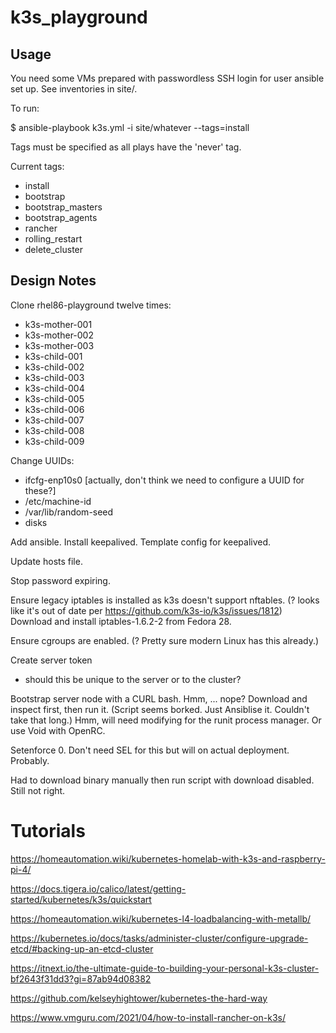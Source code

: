 # k3s_playground

## Usage

You need some VMs prepared with passwordless SSH login for user ansible set up. See inventories in site/.

To run:

$ ansible-playbook k3s.yml -i site/whatever --tags=install 

Tags must be specified as all plays have the 'never' tag.

Current tags:

- install
- bootstrap
- bootstrap_masters
- bootstrap_agents
- rancher
- rolling_restart
- delete_cluster

## Design Notes

Clone rhel86-playground twelve times:
  - k3s-mother-001
  - k3s-mother-002
  - k3s-mother-003
  - k3s-child-001
  - k3s-child-002
  - k3s-child-003
  - k3s-child-004
  - k3s-child-005
  - k3s-child-006
  - k3s-child-007
  - k3s-child-008
  - k3s-child-009

Change UUIDs:
  - ifcfg-enp10s0 [actually, don't think we need to configure a UUID for these?]
  - /etc/machine-id
  - /var/lib/random-seed
  - disks

Add ansible.
Install keepalived.
Template config for keepalived.

Update hosts file.

Stop password expiring.

Ensure legacy iptables is installed as k3s doesn't support nftables. (? looks like it's out of date per https://github.com/k3s-io/k3s/issues/1812)
Download and install iptables-1.6.2-2 from Fedora 28.

Ensure cgroups are enabled. (? Pretty sure modern Linux has this already.)

Create server token
- should this be unique to the server or to the cluster?

Bootstrap server node with a CURL bash. Hmm, ... nope? Download and inspect first, then run it.
(Script seems borked. Just Ansiblise it. Couldn't take that long.)
Hmm, will need modifying for the runit process manager. Or use Void with OpenRC.

Setenforce 0. Don't need SEL for this but will on actual deployment. Probably.

Had to download binary manually then run script with download disabled. Still not right.

# Tutorials

https://homeautomation.wiki/kubernetes-homelab-with-k3s-and-raspberry-pi-4/

https://docs.tigera.io/calico/latest/getting-started/kubernetes/k3s/quickstart

https://homeautomation.wiki/kubernetes-l4-loadbalancing-with-metallb/

https://kubernetes.io/docs/tasks/administer-cluster/configure-upgrade-etcd/#backing-up-an-etcd-cluster

https://itnext.io/the-ultimate-guide-to-building-your-personal-k3s-cluster-bf2643f31dd3?gi=87ab94d08382

https://github.com/kelseyhightower/kubernetes-the-hard-way

https://www.vmguru.com/2021/04/how-to-install-rancher-on-k3s/

